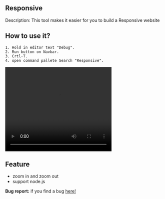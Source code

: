 ## **Responsive**
Description: This tool makes it easier for you to build a Responsive website 

## **How to use it?**
```
1. Hold in editor text "Debug".
2. Run button on Navbar.
3. Crtl-T.
4. open command pallete Search "Responsive".
```

<video src="https://github.com/cubarabara/Responsive-tools-acode/assets/36744420/ab6c35f0-6be7-4d5e-aaf9-923d097fae5d" height="270" width="340" controls></video>

## Feature
* zoom in and zoom out
* support node.js

**Bug report:** if you find a bug [here!](https://github.com/cubarabara/Responsive-tools-acode)